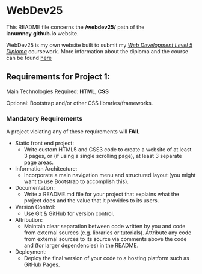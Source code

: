 # WebDev25
This README file concerns the <b>/webdev25/</b> path of the <b>ianumney.github.io</b> website. 

WebDev25 is my own website built to submit my <u>_Web Development Level 5 Diploma_</u> coursework.
More information about the diploma and the course can be found <a href="https://ianumney.github.io/webdev25/diploma">here</a>

## Requirements for Project 1:
Main Technologies Required: <b>HTML, CSS</b>

Optional: Bootstrap and/or other CSS libraries/frameworks.

### Mandatory Requirements

A project violating any of these requirements will <b>FAIL</b>

- Static front end project:
  - Write custom HTML5 and CSS3 code to create a website of at least 3 pages, or (if using a single scrolling page), at least 3 separate page areas.
- Information Architecture: 
  - Incorporate a main navigation menu and structured layout (you might want to use Bootstrap to accomplish this).
- Documentation: 
  - Write a README.md file for your project that explains what the project does and the value that it provides to its users.
- Version Control: 
  - Use Git & GitHub for version control.
- Attribution: 
  - Maintain clear separation between code written by you and code from external sources (e.g. libraries or tutorials). Attribute any code from external sources to its source via comments above the code and (for larger dependencies) in the README.
- Deployment: 
  - Deploy the final version of your code to a hosting platform such as GitHub Pages.